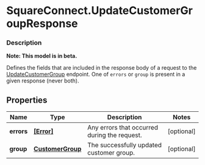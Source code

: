# SquareConnect.UpdateCustomerGroupResponse

### Description
**Note: This model is in beta.**

Defines the fields that are included in the response body of a request to the [UpdateCustomerGroup](#endpoint-updatecustomergroup) endpoint.  One of `errors` or `group` is present in a given response (never both).

## Properties
Name | Type | Description | Notes
------------ | ------------- | ------------- | -------------
**errors** | [**[Error]**](Error.md) | Any errors that occurred during the request. | [optional] 
**group** | [**CustomerGroup**](CustomerGroup.md) | The successfully updated customer group. | [optional] 


